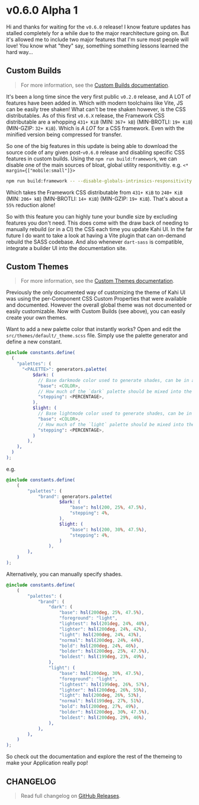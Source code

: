 # v0.6.0 Alpha 1

Hi and thanks for waiting for the `v0.6.0` release! I know feature updates has stalled completely for a while due to the major rearchitecture going on. But it's allowed me to include two major features that I'm sure most people will love! You know what "they" say, something something lessons learned the hard way...

## Custom Builds

> For more information, see the [Custom Builds documentation](/docs/framework/custom-builds).

It's been a long time since the very first public `v0.2.0` release, and A LOT of features have been added in. Which with modern toolchains like Vite, JS can be easily tree shaken! What can't be tree shaken however, is the CSS distributables. As of this first `v0.6.X` release, the Framework CSS distributable are a whopping `431+ KiB` (MIN: `367+ kB`) (MIN-BROTLI: `19+ KiB`) (MIN-GZIP: `32+ KiB`). Which is _A LOT_ for a CSS framework. Even with the minified version being compressed for transfer.

So one of the big features in this update is being able to download the source code of any given post-`v0.6.0` release and disabling specific CSS features in custom builds. Using the `npm run build:framework`, we can disable one of the main sources of bloat, global utility responitivitiy. e.g. `<* margin={["mobile:small"]}>`

```bash
npm run build:framework -- --disable-globals-intrinsics-responsitivity
```

Which takes the Framework CSS distributable from `431+ KiB` to `240+ KiB` (MIN: `206+ kB`) (MIN-BROTLI: `14+ KiB`) (MIN-GZIP: `19+ KiB`). That's about a `55%` reduction alone!

So with this feature you can highly tune your bundle size by excluding features you don't need. This does come with the draw back of needing to manually rebuild (or in a CI) the CSS each time you update Kahi UI. In the far future I do want to take a look at having a Vite plugin that can on-demand rebuild the SASS codebase. And also whenever `dart-sass` is compatible, integrate a builder UI into the documentation site.

## Custom Themes

> For more information, see the [Custom Themes documentation](/docs/themeing/custom-themes).

Previously the only documented way of customizing the theme of Kahi UI was using the per-Component CSS Custom Properties that were available and documented. However the overall global theme was not documented or easily customizable. Now with Custom Builds (see above), you can easily create your own themes.

Want to add a new palette color that instantly works? Open and edit the `src/themes/default/_theme.scss` file. Simply use the palette generator and define a new constant.

<!-- prettier-ignore -->
```scss
@include constants.define(
  (
    "palettes": (
      "<PALETTE>": generators.palette(
          $dark: (
            // Base darkmode color used to generate shades, can be in any color
            "base": <COLOR>,
            // How much of the `dark` palette should be mixed into the base color per shade
            "stepping": <PERCENTAGE>,
          ),
          $light: (
            // Base lightmode color used to generate shades, can be in any color
            "base": <COLOR>,
            // How much of the `light` palette should be mixed into the base color per shade
            "stepping": <PERCENTAGE>,
          )
        ),
    ),
  )
);
```

e.g.

```scss
@include constants.define(
    (
        "palettes": (
            "brand": generators.palette(
                    $dark: (
                        "base": hsl(200, 25%, 47.5%),
                        "stepping": 4%,
                    ),
                    $light: (
                        "base": hsl(200, 30%, 47.5%),
                        "stepping": 4%,
                    )
                ),
        ),
    )
);
```

Alternatively, you can manually specify shades.

```scss
@include constants.define(
    (
        "palettes": (
            "brand": (
                "dark": (
                    "base": hsl(200deg, 25%, 47.5%),
                    "foreground": "light",
                    "lightest": hsl(201deg, 24%, 40%),
                    "lighter": hsl(200deg, 24%, 42%),
                    "light": hsl(200deg, 24%, 43%),
                    "normal": hsl(200deg, 24%, 44%),
                    "bold": hsl(200deg, 24%, 46%),
                    "bolder": hsl(200deg, 25%, 47.5%),
                    "boldest": hsl(199deg, 23%, 49%),
                ),
                "light": (
                    "base": hsl(200deg, 30%, 47.5%),
                    "foreground": "light",
                    "lightest": hsl(199deg, 26%, 57%),
                    "lighter": hsl(200deg, 26%, 55%),
                    "light": hsl(200deg, 26%, 53%),
                    "normal": hsl(199deg, 27%, 51%),
                    "bold": hsl(200deg, 27%, 49%),
                    "bolder": hsl(200deg, 30%, 47.5%),
                    "boldest": hsl(200deg, 29%, 46%),
                ),
            ),
        ),
    )
);
```

So check out the documentation and explore the rest of the themeing to make your Application really pop!

## CHANGELOG

> Read full changelog on [GitHub Releases](https://github.com/novacbn/kahi-ui/releases/tag/v0.6.0).
